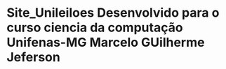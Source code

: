 Site_Unileiloes Desenvolvido para o curso ciencia da computação Unifenas-MG
Marcelo
GUilherme
Jeferson
===============
